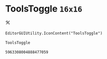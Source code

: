 # ToolsToggle `16x16`
<img src="/img/ToolsToggle.png" width=16 height=16>

``` CSharp
EditorGUIUtility.IconContent("ToolsToggle")
```
```
ToolsToggle
```
```
5963308004888477059
```
